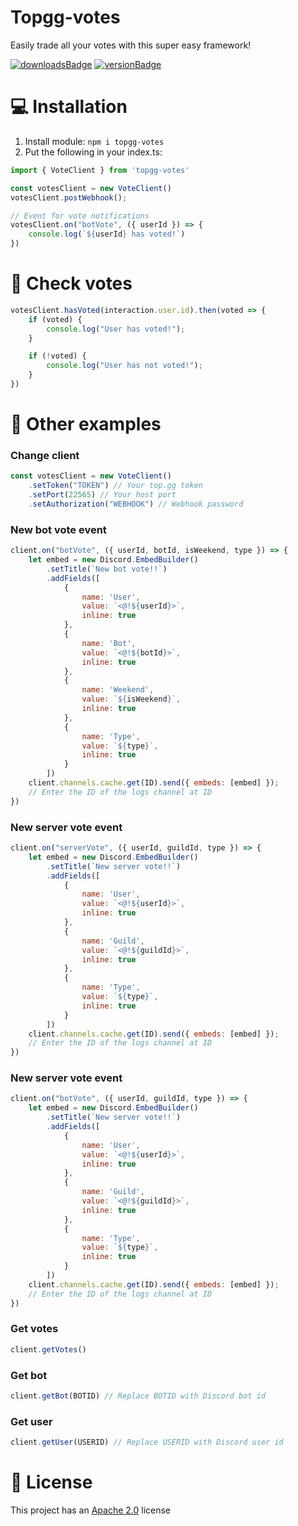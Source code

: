 # Topgg-votes
Easily trade all your votes with this super easy framework!

[![downloadsBadge](https://img.shields.io/npm/dt/topgg-votes?style=for-the-badge)](https://npmjs.com/topgg-votes)
[![versionBadge](https://img.shields.io/npm/v/topgg-votes?style=for-the-badge)](https://npmjs.com/topgg-votes)

# 💻 Installation

1. Install module: `npm i topgg-votes`
2. Put the following in your index.ts:
```js
import { VoteClient } from 'topgg-votes'

const votesClient = new VoteClient()
votesClient.postWebhook();

// Event for vote notifications
votesClient.on("botVote", ({ userId }) => {
    console.log(`${userId} has voted!`)
})
```

# 📨 Check votes
```js
votesClient.hasVoted(interaction.user.id).then(voted => {
    if (voted) {
        console.log("User has voted!");
    }

    if (!voted) {
        console.log("User has not voted!");
    }
})
```

# 📂 Other examples
### Change client
```js
const votesClient = new VoteClient()
    .setToken("TOKEN") // Your top.gg token
    .setPort(22565) // Your host port
    .setAuthorization("WEBHOOK") // Webhook password
```

### New bot vote event
```js
client.on("botVote", ({ userId, botId, isWeekend, type }) => {
    let embed = new Discord.EmbedBuilder()
        .setTitle(`New bot vote!!`)
        .addFields([
            {
                name: 'User',
                value: `<@!${userId}>`,
                inline: true
            },
            {
                name: 'Bot',
                value: `<@!${botId}>`,
                inline: true
            },
            {
                name: 'Weekend',
                value: `${isWeekend}`,
                inline: true
            },
            {
                name: 'Type',
                value: `${type}`,
                inline: true
            }
        ])
    client.channels.cache.get(ID).send({ embeds: [embed] });
    // Enter the ID of the logs channel at ID
})
```

### New server vote event
```js
client.on("serverVote", ({ userId, guildId, type }) => {
    let embed = new Discord.EmbedBuilder()
        .setTitle(`New server vote!!`)
        .addFields([
            {
                name: 'User',
                value: `<@!${userId}>`,
                inline: true
            },
            {
                name: 'Guild',
                value: `<@!${guildId}>`,
                inline: true
            },
            {
                name: 'Type',
                value: `${type}`,
                inline: true
            }
        ])
    client.channels.cache.get(ID).send({ embeds: [embed] });
    // Enter the ID of the logs channel at ID
})
```

### New server vote event
```js
client.on("botVote", ({ userId, guildId, type }) => {
    let embed = new Discord.EmbedBuilder()
        .setTitle(`New server vote!!`)
        .addFields([
            {
                name: 'User',
                value: `<@!${userId}>`,
                inline: true
            },
            {
                name: 'Guild',
                value: `<@!${guildId}>`,
                inline: true
            },
            {
                name: 'Type',
                value: `${type}`,
                inline: true
            }
        ])
    client.channels.cache.get(ID).send({ embeds: [embed] });
    // Enter the ID of the logs channel at ID
})
```

### Get votes
```js
client.getVotes()
```

### Get bot
```js
client.getBot(BOTID) // Replace BOTID with Discord bot id
```

### Get user
```js
client.getUser(USERID) // Replace USERID with Discord user id
```

# 📑 License
This project has an <a href="https://github.com/DotwoodMedia/topgg-votes/blob/main/LICENSE">Apache 2.0</a> license

